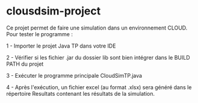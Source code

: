 # clousdsim-project

Ce projet permet de faire une simulation dans un environnement CLOUD.
Pour tester le programme :

1 - Importer le projet Java TP dans votre IDE

2 - Vérifier si les fichier .jar du dossier lib sont bien intégrer 
dans le BUILD PATH du projet

3 - Exécuter le programme principale CloudSimTP.java

4 - Après l'exécution, un fichier excel (au format .xlsx) sera généré
dans le répertoire Resultats contenant les résultats de la simulation.
